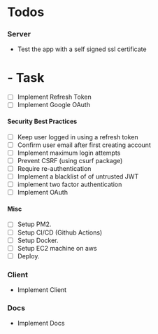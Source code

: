 # Todos

### Server

- Test the app with a self signed ssl certificate

# - Task

* [ ] Implement Refresh Token
* [ ] Implement Google OAuth

#### Security Best Practices

* [ ] Keep user logged in using a refresh token
* [ ] Confirm user email after first creating account
* [ ] Implement maximum login attempts
* [ ] Prevent CSRF (using csurf package)
* [ ] Require re-authentication
* [ ] Implement a blacklist of of untrusted JWT
* [ ] implement two factor authentication
* [ ] Implement OAuth

#### Misc

* [ ] Setup PM2.
* [ ] Setup CI/CD (Github Actions)
* [ ] Setup Docker.
* [ ] Setup EC2 machine on aws
* [ ] Deploy.

### Client

- Implement Client

### Docs

- Implement Docs
